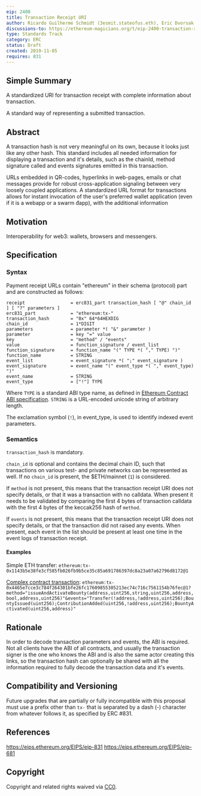 ```yaml
---
eip: 2400
title: Transaction Receipt URI
author: Ricardo Guilherme Schmidt (3esmit.stateofus.eth), Eric Dvorsak (yenda.stateofus.eth)
discussions-to: https://ethereum-magicians.org/t/eip-2400-transaction-receipt-uri/
type: Standards Track
category: ERC
status: Draft
created: 2019-11-05
requires: 831
---
```


## Simple Summary

A standardized URI for transaction receipt with complete information about transaction.

A standard way of representing a submitted transaction.

## Abstract
A transaction hash is not very meaningful on its own, because it looks just like any other hash. This standard includes all needed information for displaying a transaction and it's details, such as the chainId, method signature called and events signatures emitted in this transaction.  

URLs embedded in QR-codes, hyperlinks in web-pages, emails or chat messages provide for robust cross-application signaling between very loosely coupled applications. A standardized URL format for transactions allows for instant invocation of the user's preferred wallet application (even if it is a webapp or a swarm đapp), with the additional information

## Motivation

Interoperability for web3: wallets, browsers and messengers.

## Specification

### Syntax

Payment receipt URLs contain "ethereum" in their schema (protocol) part and are constructed as follows:

    receipt                 = erc831_part transaction_hash [ "@" chain_id ] [ "?" parameters ]
    erc831_part             = "ethereum:tx-" 
    transaction_hash        = "0x" 64*64HEXDIG 
    chain_id                = 1*DIGIT
    parameters              = parameter *( "&" parameter )
    parameter               = key "=" value
    key                     = "method" / "events"
    value                   = function_signature / event_list
    function_signature      = function_name "(" TYPE *( "," TYPE) ")"
    function_name           = STRING
    event_list              = event_signature *( ";" event_signature )
    event_signature         = event_name "(" event_type *( "," event_type) ")"
    event_name              = STRING
    event_type              = ["!"] TYPE


Where `TYPE` is a standard ABI type name, as defined in [Ethereum Contract ABI specification](https://solidity.readthedocs.io/en/develop/abi-spec.html). `STRING` is a URL-encoded unicode string of arbitrary length.

The exclamation symbol (`!`), in event_type, is used to identify indexed event parameters. 

### Semantics

`transaction_hash` is mandatory.

`chain_id` is optional and contains the decimal chain ID, such that transactions on various test- and private networks can be represented as well. If no `chain_id` is present, the $ETH/mainnet (`1`) is considered.

If `method` is not present, this means that the transaction receipt URI does not specify details, or that it was a transaction with no calldata. When present it needs to be validated by comparing the first 4 bytes of transaction calldata with the first 4 bytes of the keccak256 hash of `method`. 

If `events` is not present, this means that the transaction receipt URI does not specify details, or that the transaction did not raised any events. When present, each event in the list should be present at least one time in the event logs of transaction receipt.

#### Examples

Simple ETH transfer: 
`ethereum:tx-0x1143b5e38fe3cf585fb026fb9b5ce35c85a691786397dc8a23a07a62796d8172@1`

[Complex contract transaction](https://etherscan.io/tx/0x4465e7cce3c784f264301bfe26fc17609855305213ec74c716c7561154b76fec#eventlog): 
`ethereum:tx-0x4465e7cce3c784f264301bfe26fc17609855305213ec74c716c7561154b76fec@1?method="issueAndActivateBounty(address,uint256,string,uint256,address,bool,address,uint256)"&events="Transfer(!address,!address,uint256);BountyIssued(uint256);ContributionAdded(uint256,!address,uint256);BountyActivated(uint256,address)"`

## Rationale

In order to decode transaction parameters and events, the ABI is required. Not all clients have the ABI of all contracts, and usually the transaction signer is the one who knows the ABI and is also the same actor creating this links, so the transaction hash can optionally be shared with all the information required to fully decode the transaction data and it's events.

## Compatibility and Versioning

Future upgrades that are partially or fully incompatible with this proposal must use a prefix other than `tx-` that is separated by a dash (-) character from whatever follows it, as specified by ERC #831.

## References

https://eips.ethereum.org/EIPS/eip-831
https://eips.ethereum.org/EIPS/eip-681

## Copyright

Copyright and related rights waived via [CC0](https://creativecommons.org/publicdomain/zero/1.0/).

[ERC-831]: https://eips.ethereum.org/EIPS/eip-831
[ERC-681]: https://eips.ethereum.org/EIPS/eip-681
